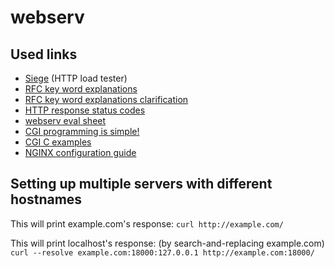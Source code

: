 # webserv

## Used links

- [Siege](https://www.joedog.org/siege-home/) (HTTP load tester)
- [RFC key word explanations](https://www.rfc-editor.org/rfc/pdfrfc/rfc2119.txt.pdf)
- [RFC key word explanations clarification](https://www.rfc-editor.org/rfc/pdfrfc/rfc8174.txt.pdf)
- [HTTP response status codes](https://developer.mozilla.org/en-US/docs/Web/HTTP/Status#client_error_responses)
- [webserv eval sheet](https://rphlr.github.io/42-Evals/Rank05/webserv/)
- [CGI programming is simple!](http://www.whizkidtech.redprince.net/cgi-bin/tutorial)
- [CGI C examples](https://www.eskimo.com/~scs/cclass/handouts/cgi.html)
- [NGINX configuration guide](https://www.plesk.com/blog/various/nginx-configuration-guide/)

## Setting up multiple servers with different hostnames

This will print example.com's response:
`curl http://example.com/`

This will print localhost's response: (by search-and-replacing example.com)
`curl --resolve example.com:18000:127.0.0.1 http://example.com:18000/`
